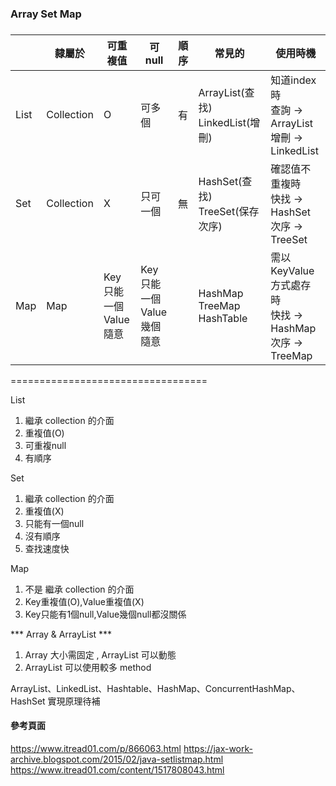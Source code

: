 ###  Array Set Map ###
###
###

|   | 隸屬於 | 可重複值 | 可null | 順序 | 常見的 | 使用時機 |
| --- | --- | --- | --- | --- | --- | --- |
| List  | Collection  | O | 可多個 | 有 | ArrayList(查找)<br/>LinkedList(增刪) | 知道index時<br/>查詢 -> ArrayList<br/>增刪 -> LinkedList |
| Set  | Collection  | X | 只可一個 | 無 | HashSet(查找)<br/>TreeSet(保存次序) | 確認值不重複時<br/>快找 -> HashSet<br/>次序 -> TreeSet |
| Map  | Map  | Key只能一個<br/>Value隨意 | Key只能一個<br/>Value幾個隨意 | | HashMap<br/>TreeMap<br/>HashTable | 需以KeyValue方式處存時<br/>快找 -> HashMap<br/>次序 -> TreeMap |

==================================

List

1. 繼承 collection 的介面
2. 重複值(O)
3. 可重複null
4. 有順序


Set

1. 繼承 collection 的介面
2. 重複值(X)
3. 只能有一個null
4. 沒有順序
5. 查找速度快

Map

1. 不是 繼承 collection 的介面
2. Key重複值(O),Value重複值(X)
3. Key只能有1個null,Value幾個null都沒關係


*** Array & ArrayList ***

1. Array 大小需固定 , ArrayList 可以動態
2. ArrayList 可以使用較多 method

ArrayList、LinkedList、Hashtable、HashMap、ConcurrentHashMap、HashSet 實現原理待補

#### 參考頁面 ####

https://www.itread01.com/p/866063.html
https://jax-work-archive.blogspot.com/2015/02/java-setlistmap.html
https://www.itread01.com/content/1517808043.html